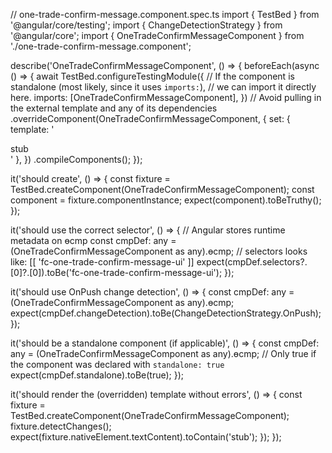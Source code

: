 // one-trade-confirm-message.component.spec.ts
import { TestBed } from '@angular/core/testing';
import { ChangeDetectionStrategy } from '@angular/core';
import { OneTradeConfirmMessageComponent } from './one-trade-confirm-message.component';

describe('OneTradeConfirmMessageComponent', () => {
  beforeEach(async () => {
    await TestBed.configureTestingModule({
      // If the component is standalone (most likely, since it uses `imports:`),
      // we can import it directly here.
      imports: [OneTradeConfirmMessageComponent],
    })
      // Avoid pulling in the external template and any of its dependencies
      .overrideComponent(OneTradeConfirmMessageComponent, {
        set: { template: '<div>stub</div>' },
      })
      .compileComponents();
  });

  it('should create', () => {
    const fixture = TestBed.createComponent(OneTradeConfirmMessageComponent);
    const component = fixture.componentInstance;
    expect(component).toBeTruthy();
  });

  it('should use the correct selector', () => {
    // Angular stores runtime metadata on ɵcmp
    const cmpDef: any = (OneTradeConfirmMessageComponent as any).ɵcmp;
    // selectors looks like: [[ 'fc-one-trade-confirm-message-ui' ]]
    expect(cmpDef.selectors?.[0]?.[0]).toBe('fc-one-trade-confirm-message-ui');
  });

  it('should use OnPush change detection', () => {
    const cmpDef: any = (OneTradeConfirmMessageComponent as any).ɵcmp;
    expect(cmpDef.changeDetection).toBe(ChangeDetectionStrategy.OnPush);
  });

  it('should be a standalone component (if applicable)', () => {
    const cmpDef: any = (OneTradeConfirmMessageComponent as any).ɵcmp;
    // Only true if the component was declared with `standalone: true`
    expect(cmpDef.standalone).toBe(true);
  });

  it('should render the (overridden) template without errors', () => {
    const fixture = TestBed.createComponent(OneTradeConfirmMessageComponent);
    fixture.detectChanges();
    expect(fixture.nativeElement.textContent).toContain('stub');
  });
});
